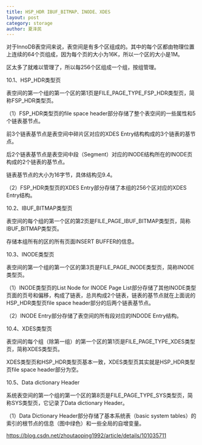 ```yaml
---
title: HSP_HDR IBUF_BITMAP、INODE、XDES
layout: post
category: storage
author: 夏泽民
---
```

对于InnoDB表空间来说，表空间是有多个区组成的。其中的每个区都由物理位置上连续的64个页组成，因为每个页的大小为16K，所以一个区的大小是1M。

区太多了就难以管理了，所以每256个区组成一个组，按组管理。

10.1、HSP_HDR类型页

表空间的第一个组的第一个区的第1页是FILE_PAGE_TYPE_FSP_HDR类型页，简称FSP_HDR类型页。

（1）FSP_HDR类型页的file space header部分存储了整个表空间的一些属性和5个链表基节点。

前3个链表基节点是表空间中碎片区对应的XDES Entry结构构成的3个链表的基节点。

后2个链表基节点是表空间中段（Segment）对应的INODE结构所在的INODE页构成的2个链表的基节点。

链表基节点的大小为16字节，具体结构见9.4。

（2）FSP_HDR类型页的XDES Entry部分存储了本组的256个区对应的XDES Entry结构。

10.2、IBUF_BITMAP类型页

表空间的每个组的第一个区的第2页是FILE_PAGE_IBUF_BITMAP类型页，简称IBUF_BITMAP类型页。



存储本组所有的区的所有页面INSERT BUFFER的信息。

10.3、INODE类型页

表空间的第一个组的第一个区的第3页是FILE_PAGE_INODE类型页，简称INODE类型页。

（1）INODE类型页的List Node for INODE Page List部分存储了其他INODE类型页面的页号和偏移，构成了链表，总共构成2个链表，链表的基节点就在上面说的HSP_HDR类型页file space header部分的后两个链表基节点。

（2）INODE Entry部分存储了表空间的所有段对应的INDODE Entry结构。

10.4、XDES类型页

表空间的每个组（除第一组）的第一个区的第1页是FILE_PAGE_TYPE_XDES类型页，简称XDES类型页。

XDES类型页和HSP_HDR类型页基本一致，XDES类型页其实就是HSP_HDR类型页file space header部分为空。

10.5、Data dictionary Header

系统表空间的第一个组的第一个区的第8页是FILE_PAGE_TYPE_SYS类型页，简称SYS类型页，它记录了Data dictionary Header。

（1）Data Dictionary Header部分存储了基本系统表（basic system tables）的索引的根节点的信息（图中绿色）和一些全局的自增变量。
<!-- more -->
https://blog.csdn.net/zhoutaoping1992/article/details/101035711